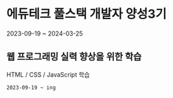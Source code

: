 # 에듀테크 풀스택 개발자 양성3기
2023-09-19 ~ 2024-03-25


## 웹 프로그래밍 실력 향상을 위한 학습

HTML / CSS / JavaScript 학습

```bash
2023-09-19 ~ ing
```
##

